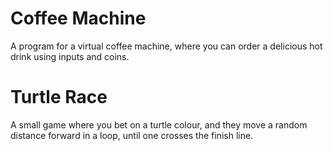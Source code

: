 # Coffee Machine
A program for a virtual coffee machine, where you can order a delicious hot drink using inputs and coins.

# Turtle Race
A small game where you bet on a turtle colour, and they move a random distance forward in a loop, until one crosses the finish line.
